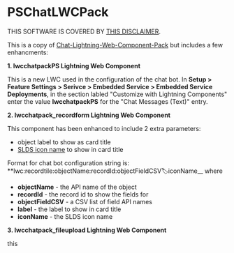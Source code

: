 # PSChatLWCPack

THIS SOFTWARE IS COVERED BY [THIS DISCLAIMER](https://raw.githubusercontent.com/thedges/Disclaimer/master/disclaimer.txt).

This is a copy of [Chat-Lightning-Web-Component-Pack](https://github.com/Colatabajonies/Chat-Lightning-Web-Component-Pack) but includes a few enhancments:

__1. lwcchatpackPS Lightning Web Component__

This is a new LWC used in the configuration of the chat bot. In __Setup > Feature Settings > Serivce > Embedded Service > Embedded Service Deployments__, in the section labled "Customize with Lightning Components" enter the value __lwcchatpackPS__ for the "Chat Messages (Text)" entry.

__2. lwcchatpack_recordform Lightning Web Component__

This component has been enhanced to include 2 extra parameters: 
* object label to show as card title
* [SLDS icon name](https://www.lightningdesignsystem.com/icons/) to show in card title
      
Format for chat bot configuration string is: **lwc:recordtile:objectName:recordId:objectFieldCSV:label:iconName__ where
- __objectName__ - the API name of the object
- __recordId__ - the record id to show the fields for
- __objectFieldCSV__ - a CSV list of field API names
- __label__ - the label to show in card title
- __iconName__ - the SLDS icon name
      
__3. lwcchatpack_fileupload Lightning Web Component__ 

this 

